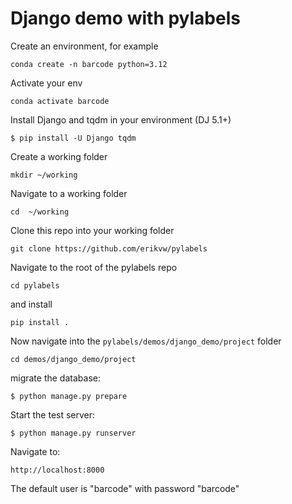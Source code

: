 Django demo with pylabels
=========================

Create an environment, for example

    conda create -n barcode python=3.12

Activate your env

    conda activate barcode

Install Django and tqdm in your environment (DJ 5.1+)

    $ pip install -U Django tqdm

Create a working folder

    mkdir ~/working

Navigate to a working folder

    cd  ~/working

Clone this repo into your working folder 

    git clone https://github.com/erikvw/pylabels

Navigate to the root of the pylabels repo

    cd pylabels

and install

    pip install .

Now navigate into the ``pylabels/demos/django_demo/project`` folder

    cd demos/django_demo/project

migrate the database:
    
    $ python manage.py prepare
 
Start the test server:

    $ python manage.py runserver

Navigate to:

    http://localhost:8000

The default user is "barcode" with password "barcode"    


